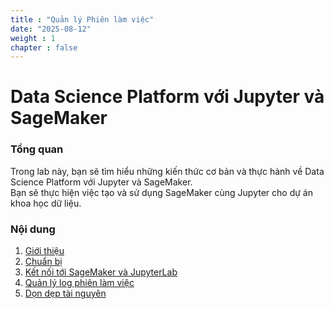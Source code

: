 ```yaml
---
title : "Quản lý Phiên làm việc"
date: "2025-08-12" 
weight : 1 
chapter : false
---
```

# Data Science Platform với Jupyter và SageMaker

### Tổng quan
Trong lab này, bạn sẽ tìm hiểu những kiến thức cơ bản và thực hành về Data Science Platform với Jupyter và SageMaker.  
Bạn sẽ thực hiện việc tạo và sử dụng SageMaker cùng Jupyter cho dự án khoa học dữ liệu.

### Nội dung
 1. [Giới thiệu](1-introduce)
 2. [Chuẩn bị](2-prerequiste)
 3. [Kết nối tới SageMaker và JupyterLab](33-SageMakerandJupyter)
 4. [Quản lý log phiên làm việc](4-demo)
 5. [Dọn dẹp tài nguyên](5-clean)
